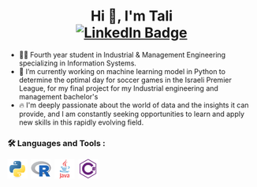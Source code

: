 <h1 align="center">
  Hi 👋, I'm Tali
  
  <div id="badges" align="center">
  <a href="https://www.linkedin.com/in/tali-kreynin">
    <img src="https://img.shields.io/badge/LinkedIn-blue?style=for-the-badge&logo=linkedin&logoColor=white" alt="LinkedIn Badge"/>
  </a>
</div>
  </h1>

* :woman_student: Fourth year student in Industrial & Management Engineering specializing in Information Systems.
* 🔭 I’m currently working on machine learning model in Python to determine the optimal day for soccer games in the Israeli Premier League, for my final project for my Industrial engineering and management bachelor's
* :fire: I'm deeply passionate about the world of data and the insights it can provide, and I am constantly seeking opportunities to learn and apply new skills in this rapidly evolving field.

### :hammer_and_wrench: Languages and Tools :
<div>
   <img src="https://github.com/devicons/devicon/blob/master/icons/python/python-original.svg" title="Python" alt="Python" width="40" height="40"/>&nbsp;
  <img src="https://github.com/devicons/devicon/blob/master/icons/r/r-original.svg" title="R" alt="R" width="40" height="40"/>&nbsp;
  <img src="https://github.com/devicons/devicon/blob/master/icons/java/java-original-wordmark.svg" title="Java" alt="Java" width="40" height="40"/>&nbsp;
  <img src="https://github.com/devicons/devicon/blob/master/icons/csharp/csharp-line.svg" title="C#" alt="C#" width="40" height="40"/>&nbsp;
</div>

